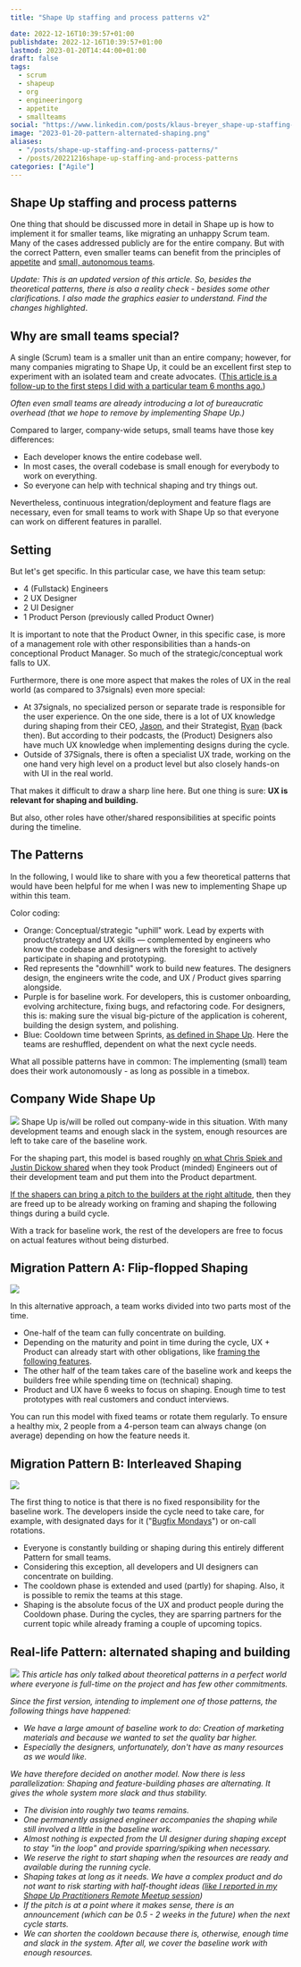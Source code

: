 ```yaml
---
title: "Shape Up staffing and process patterns v2"

date: 2022-12-16T10:39:57+01:00
publishdate: 2022-12-16T10:39:57+01:00
lastmod: 2023-01-20T14:44:00+01:00
draft: false
tags:
  - scrum
  - shapeup
  - org
  - engineeringorg
  - appetite
  - smallteams
social: "https://www.linkedin.com/posts/klaus-breyer_shape-up-staffing-and-process-patterns-activity-7009455007359979520-8ekP"
image: "2023-01-20-pattern-alternated-shaping.png"
aliases:
  - "/posts/shape-up-staffing-and-process-patterns/"
  - /posts/20221216shape-up-staffing-and-process-patterns
categories: ["Agile"]
---
```


## Shape Up staffing and process patterns

One thing that should be discussed more in detail in Shape up is how to implement it for smaller teams, like migrating an unhappy Scrum team. Many of the cases addressed publicly are for the entire company. But with the correct Pattern, even smaller teams can benefit from the principles of [appetite][1] and [small, autonomous teams][2].

_Update: This is an updated version of this article. So, besides the theoretical patterns, there is also a reality check - besides some other clarifications. I also made the graphics easier to understand. Find the changes highlighted_.

## Why are small teams special?

A single (Scrum) team is a smaller unit than an entire company; however, for many companies migrating to Shape Up, it could be an excellent first step to experiment with an isolated team and create advocates. ([This article is a follow-up to the first steps I did with a particular team 6 months ago.][3])

_Often even small teams are already introducing a lot of bureaucratic overhead (that we hope to remove by implementing Shape Up.)_

Compared to larger, company-wide setups, small teams have those key differences:

- Each developer knows the entire codebase well.
- In most cases, the overall codebase is small enough for everybody to work on everything.
- So everyone can help with technical shaping and try things out.

Nevertheless, continuous integration/deployment and feature flags are necessary, even for small teams to work with Shape Up so that everyone can work on different features in parallel.

## Setting

But let's get specific. In this particular case, we have this team setup:

- 4 (Fullstack) Engineers
- 2 UX Designer
- 2 UI Designer
- 1 Product Person (previously called Product Owner)

It is important to note that the Product Owner, in this specific case, is more of a management role with other responsibilities than a hands-on conceptional Product Manager. So much of the strategic/conceptual work falls to UX.

Furthermore, there is one more aspect that makes the roles of UX in the real world (as compared to 37signals) even more special:

- At 37signals, no specialized person or separate trade is responsible for the user experience. On the one side, there is a lot of UX knowledge during shaping from their CEO, [Jason][4], and their Strategist, [Ryan][5] (back then). But according to their podcasts, the (Product) Designers also have much UX knowledge when implementing designs during the cycle.
- Outside of 37Signals, there is often a specialist UX trade, working on the one hand very high level on a product level but also closely hands-on with UI in the real world.

That makes it difficult to draw a sharp line here. But one thing is sure: **UX is relevant for shaping and building.**

But also, other roles have other/shared responsibilities at specific points during the timeline.

## The Patterns

In the following, I would like to share with you a few theoretical patterns that would have been helpful for me when I was new to implementing Shape up within this team.

Color coding:

- Orange: Conceptual/strategic "uphill" work. Lead by experts with product/strategy and UX skills — complemented by engineers who know the codebase and designers with the foresight to actively participate in shaping and prototyping.
- Red represents the "downhill" work to build new features. The designers design, the engineers write the code, and UX / Product gives sparring alongside.
- Purple is for baseline work. For developers, this is customer onboarding, evolving architecture, fixing bugs, and refactoring code. For designers, this is: making sure the visual big-picture of the application is coherent, building the design system, and polishing.
- Blue: Cooldown time between Sprints, [as defined in Shape Up][6]. Here the teams are reshuffled, dependent on what the next cycle needs.

What all possible patterns have in common: The implementing (small) team does their work autonomously - as long as possible in a timebox.

## Company Wide Shape Up

![](2023-01-20-pattern-company-wide.svg)
Shape Up is/will be rolled out company-wide in this situation. With many development teams and enough slack in the system, enough resources are left to take care of the baseline work.

For the shaping part, this model is based roughly [on what Chris Spiek and Justin Dickow shared][7] when they took Product (minded) Engineers out of their development team and put them into the Product department.

[If the shapers can bring a pitch to the builders at the right altitude][8], then they are freed up to be already working on framing and shaping the following things during a build cycle.

With a track for baseline work, the rest of the developers are free to focus on actual features without being disturbed.

## Migration Pattern A: Flip-flopped Shaping

![](2023-01-20-pattern-flip-flopped-shaping.svg)

In this alternative approach, a team works divided into two parts most of the time.

- One-half of the team can fully concentrate on building.
- Depending on the maturity and point in time during the cycle, UX + Product can already start with other obligations, like [framing the following features][9].
- The other half of the team takes care of the baseline work and keeps the builders free while spending time on (technical) shaping.
- Product and UX have 6 weeks to focus on shaping. Enough time to test prototypes with real customers and conduct interviews.

You can run this model with fixed teams or rotate them regularly. To ensure a healthy mix, 2 people from a 4-person team can always change (on average) depending on how the feature needs it.

## Migration Pattern B: Interleaved Shaping

![](2023-01-20-pattern-interleaved-shaping.svg)

The first thing to notice is that there is no fixed responsibility for the baseline work. The developers inside the cycle need to take care, for example, with designated days for it ("[Bugfix Mondays][10]") or on-call rotations.

- Everyone is constantly building or shaping during this entirely different Pattern for small teams.
- Considering this exception, all developers and UI designers can concentrate on building.
- The cooldown phase is extended and used (partly) for shaping. Also, it is possible to remix the teams at this stage.
- Shaping is the absolute focus of the UX and product people during the Cooldown phase. During the cycles, they are sparring partners for the current topic while already framing a couple of upcoming topics.

## Real-life Pattern: alternated shaping and building

![](2023-01-20-pattern-alternated-shaping.svg)
_This article has only talked about theoretical patterns in a perfect world where everyone is full-time on the project and has few other commitments._

_Since the first version, intending to implement one of those patterns, the following things have happened:_

- _We have a large amount of baseline work to do: Creation of marketing materials and because we wanted to set the quality bar higher._
- _Especially the designers, unfortunately, don't have as many resources as we would like._

_We have therefore decided on another model. Now there is less parallelization: Shaping and feature-building phases are alternating. It gives the whole system more slack and thus stability._

- _The division into roughly two teams remains._
- _One permanently assigned engineer accompanies the shaping while still involved a little in the baseline work._
- _Almost nothing is expected from the UI designer during shaping except to stay "in the loop" and provide sparring/spiking when necessary._
- _We reserve the right to start shaping when the resources are ready and available during the running cycle._
- _Shaping takes at long as it needs. We have a complex product and do not want to risk starting with half-thought ideas ([like I reported in my Shape Up Practitioners Remote Meetup session][11])_
- _If the pitch is at a point where it makes sense, there is an announcement (which can be 0.5 - 2 weeks in the future) when the next cycle starts._
- _We can shorten the cooldown because there is, otherwise, enough time and slack in the system. After all, we cover the baseline work with enough resources._

[1]: https://basecamp.com/shapeup/1.2-chapter-03#setting-the-appetite
[2]: https://basecamp.com/shapeup/0.3-chapter-01#making-teams-responsible
[3]: https://v01.io/2022/09/23/shape-up-track-for-scrum-or-how-to-experiment-with-the-process/
[4]: https://world.hey.com/jason
[5]: https://feltpresence.com/
[6]: https://basecamp.com/shapeup/2.2-chapter-08#cool-down
[7]: https://www.youtube.com/watch?v=cZF_zV2iby4
[8]: https://basecamp.com/shapeup/1.5-chapter-06
[9]: https://world.hey.com/rjs/20-framing-2f64ddca
[10]: https://www.youtube.com/watch?v=CtcSwlvIIuo
[11]: https://www.youtube.com/watch?v=XEnrFbR2qso
